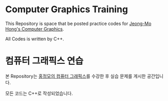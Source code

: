 # Computer Graphics Training
  
This Repository is space that be posted practice codes for [Jeong-Mo Hong's Computer Graphics](https://honglab.teachable.com/).  
  
All Codes is written by C++.  
  
# 컴퓨터 그래픽스 연습
  
본 Repository는 [홍정모의 컴퓨터 그래픽스](https://honglab.teachable.com/)를 수강한 후 실습 문제를 게시한 공간입니다.  
  
모든 코드는 C++로 작성되었습니다.
